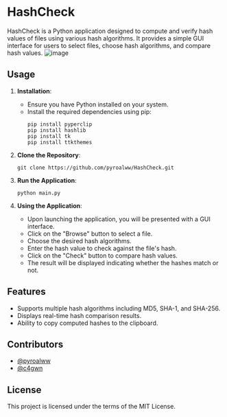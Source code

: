 
# HashCheck

HashCheck is a Python application designed to compute and verify hash values of files using various hash algorithms. It provides a simple GUI interface for users to select files, choose hash algorithms, and compare hash values.
![image](https://github.com/pyroalww/HashCheck/assets/134533935/abec9a20-e650-4d3e-a5e9-301a223ceaf1)

## Usage

1. **Installation**:
   - Ensure you have Python installed on your system.
   - Install the required dependencies using pip:
     ```
     pip install pyperclip
     pip install hashlib
     pip install tk
     pip install ttkthemes
     ```

2. **Clone the Repository**:
   ```
   git clone https://github.com/pyroalww/HashCheck.git
   ```

3. **Run the Application**:
   ```
   python main.py
   ```

4. **Using the Application**:
   - Upon launching the application, you will be presented with a GUI interface.
   - Click on the "Browse" button to select a file.
   - Choose the desired hash algorithms.
   - Enter the hash value to check against the file's hash.
   - Click on the "Check" button to compare hash values.
   - The result will be displayed indicating whether the hashes match or not.

## Features

- Supports multiple hash algorithms including MD5, SHA-1, and SHA-256.
- Displays real-time hash comparison results.
- Ability to copy computed hashes to the clipboard.

## Contributors

- [@pyroalww](https://github.com/pyroalww)
- [@c4gwn](https://instagram.com/c4gwn)

## License

This project is licensed under the terms of the MIT License.
